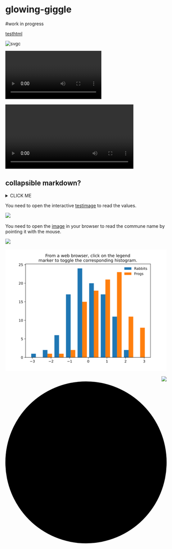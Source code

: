

# glowing-giggle

#work in progress


[testhtml](https://htmlpreview.github.io/?https://github.com/htonchia/glowing-giggle/blob/master/test.html)


![svgc](https://raw.githubusercontent.com/htonchia/glowing-giggle/master/Images/testclick.svg)

![](Images/circulation.mp4)

<video width="400" controls>
  <source src="Images/circulation.mp4">
  It does not support HTML video.
</video>



## collapsible markdown?

<details><summary>CLICK ME</summary>
<p>

#### yes, even hidden code blocks!

```python
print("hello world!")
```

</p>
</details>



You need to open the interactive [testimage](https:////raw.githubusercontent.com/htonchia/glowing-giggle/master/Images/ca_cartedetail_surhosmar_au_2020-04-27.svg) to read the values.


![](Images/ca_cartedetail_surhosmar_au_2020-04-27.svg)


You need to open the [image](//raw.githubusercontent.com/htonchia/glowing-giggle/master/dens_surhosmarcom92_.svg) in your browser to read the commune name by pointing it with the mouse.


![](dens_surhosmarcom92_.svg)


![](svg_histogram.svg)

<img style="float: right;" src="dens_surhosmarcom92_.svg">


<svg viewBox="0 0 200 200" xmlns="http://www.w3.org/2000/svg">
  <circle cx="100" cy="100" r="100" onclick="alert('You have clicked the circle.')" />
</svg>
